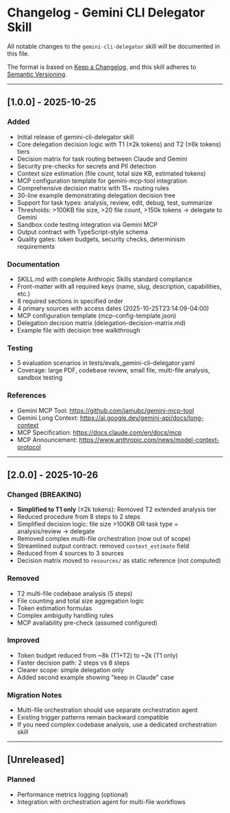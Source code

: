 # Changelog - Gemini CLI Delegator Skill

All notable changes to the `gemini-cli-delegator` skill will be documented in this file.

The format is based on [Keep a Changelog](https://keepachangelog.com/en/1.0.0/),
and this skill adheres to [Semantic Versioning](https://semver.org/spec/v2.0.0.html).

---

## [1.0.0] - 2025-10-25

### Added
- Initial release of gemini-cli-delegator skill
- Core delegation decision logic with T1 (≤2k tokens) and T2 (≤6k tokens) tiers
- Decision matrix for task routing between Claude and Gemini
- Security pre-checks for secrets and PII detection
- Context size estimation (file count, total size KB, estimated tokens)
- MCP configuration template for gemini-mcp-tool integration
- Comprehensive decision matrix with 15+ routing rules
- 30-line example demonstrating delegation decision tree
- Support for task types: analysis, review, edit, debug, test, summarize
- Thresholds: >100KB file size, >20 file count, >150k tokens → delegate to Gemini
- Sandbox code testing integration via Gemini MCP
- Output contract with TypeScript-style schema
- Quality gates: token budgets, security checks, determinism requirements

### Documentation
- SKILL.md with complete Anthropic Skills standard compliance
- Front-matter with all required keys (name, slug, description, capabilities, etc.)
- 8 required sections in specified order
- 4 primary sources with access dates (2025-10-25T23:14:09-04:00)
- MCP configuration template (mcp-config-template.json)
- Delegation decision matrix (delegation-decision-matrix.md)
- Example file with decision tree walkthrough

### Testing
- 5 evaluation scenarios in tests/evals_gemini-cli-delegator.yaml
- Coverage: large PDF, codebase review, small file, multi-file analysis, sandbox testing

### References
- Gemini MCP Tool: https://github.com/jamubc/gemini-mcp-tool
- Gemini Long Context: https://ai.google.dev/gemini-api/docs/long-context
- MCP Specification: https://docs.claude.com/en/docs/mcp
- MCP Announcement: https://www.anthropic.com/news/model-context-protocol

---

## [2.0.0] - 2025-10-26

### Changed (BREAKING)
- **Simplified to T1 only** (≤2k tokens): Removed T2 extended analysis tier
- Reduced procedure from 8 steps to 2 steps
- Simplified decision logic: file size >100KB OR task type = analysis/review → delegate
- Removed complex multi-file orchestration (now out of scope)
- Streamlined output contract: removed `context_estimate` field
- Reduced from 4 sources to 3 sources
- Decision matrix moved to `resources/` as static reference (not computed)

### Removed
- T2 multi-file codebase analysis (5 steps)
- File counting and total size aggregation logic
- Token estimation formulas
- Complex ambiguity handling rules
- MCP availability pre-check (assumed configured)

### Improved
- Token budget reduced from ~8k (T1+T2) to ~2k (T1 only)
- Faster decision path: 2 steps vs 8 steps
- Clearer scope: simple delegation only
- Added second example showing "keep in Claude" case

### Migration Notes
- Multi-file orchestration should use separate orchestration agent
- Existing trigger patterns remain backward compatible
- If you need complex codebase analysis, use a dedicated orchestration skill

---

## [Unreleased]

### Planned
- Performance metrics logging (optional)
- Integration with orchestration agent for multi-file workflows
